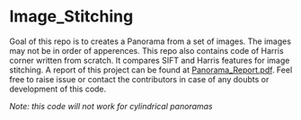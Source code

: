 # Image_Stitching

Goal of this repo is to creates a Panorama from a set of images. The images may not be in order of apperences. This repo also contains code of Harris corner written from scratch. It compares SIFT and Harris features for image stitching. A report of this project can be found at [Panorama_Report.pdf](Panorama_Report.pdf). Feel free to raise issue or contact the contributors in case of any doubts or development of this code. 

*Note: this code will not work for cylindrical panoramas*
